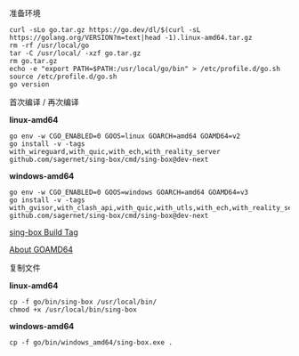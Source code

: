 准备环境

```
curl -sLo go.tar.gz https://go.dev/dl/$(curl -sL https://golang.org/VERSION?m=text|head -1).linux-amd64.tar.gz
rm -rf /usr/local/go
tar -C /usr/local/ -xzf go.tar.gz
rm go.tar.gz
echo -e "export PATH=$PATH:/usr/local/go/bin" > /etc/profile.d/go.sh
source /etc/profile.d/go.sh
go version
```

首次编译 / 再次编译

**linux-amd64**

```
go env -w CGO_ENABLED=0 GOOS=linux GOARCH=amd64 GOAMD64=v2
go install -v -tags with_wireguard,with_quic,with_ech,with_reality_server github.com/sagernet/sing-box/cmd/sing-box@dev-next
```

**windows-amd64**

```
go env -w CGO_ENABLED=0 GOOS=windows GOARCH=amd64 GOAMD64=v3
go install -v -tags with_gvisor,with_clash_api,with_quic,with_utls,with_ech,with_reality_server github.com/sagernet/sing-box/cmd/sing-box@dev-next
```

[sing-box Build Tag](https://sing-box.sagernet.org/installation/from-source/)

[About GOAMD64](https://github.com/golang/go/wiki/MinimumRequirements#amd64)

复制文件

**linux-amd64**

```
cp -f go/bin/sing-box /usr/local/bin/
chmod +x /usr/local/bin/sing-box
```

**windows-amd64**

```
cp -f go/bin/windows_amd64/sing-box.exe .
```

